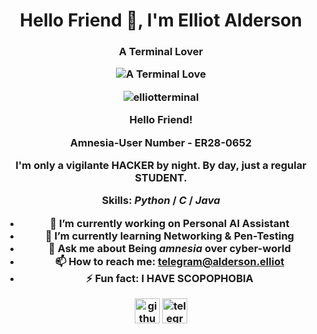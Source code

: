 <h1 align="center">Hello Friend 👋,  I'm Elliot Alderson
<h3 align="center">A Terminal Lover

![A Terminal Love](https://adcy.io/wp-content/uploads/2020/04/anti-hacking.gif)

<p align="center"> <img src="https://komarev.com/ghpvc/?username=elliotterminal&label=Profile%20views&color=0e75b6&style=flat" alt="elliotterminal" />

**Hello Friend!**
  
Amnesia-User Number - **ER28-0652**

I'm only a vigilante **HACKER** by night. 
By day, just a regular **STUDENT**.

**Skills: *Python* / *C* / *Java***

- 🔭 I’m currently working on **Personal AI Assistant**
- 🌱 I’m currently learning **Networking & Pen-Testing**
- 💬 Ask me about **Being *amnesia* over cyber-world**
- 📫 How to reach me: **[telegram@alderson.elliot](https://t.me/Soumyadas2022)**
- ⚡ Fun fact: **I HAVE SCOPOPHOBIA**


[<img src='https://cdn.jsdelivr.net/npm/simple-icons@3.0.1/icons/github.svg' alt='github' height='40'>](https://github.com/https://github.com/ElliotTerminal)
[<img src='https://cdn.jsdelivr.net/npm/simple-icons@3.0.1/icons/telegram.svg' alt='telegram' height='40'>](https://t.me/Soumyadas2022)  

